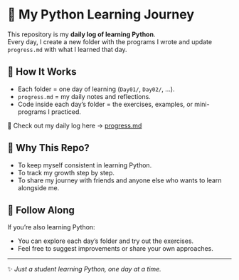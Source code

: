 # 🐍 My Python Learning Journey

This repository is my **daily log of learning Python**.  
Every day, I create a new folder with the programs I wrote and update `progress.md` with what I learned that day.  

## 📌 How It Works
- Each folder = one day of learning (`Day01/`, `Day02/`, …).  
- `progress.md` = my daily notes and reflections.  
- Code inside each day’s folder = the exercises, examples, or mini-programs I practiced.  

📖 Check out my daily log here → [progress.md](progress.md)

## 🎯 Why This Repo?
- To keep myself consistent in learning Python.  
- To track my growth step by step.  
- To share my journey with friends and anyone else who wants to learn alongside me.  

## 🚀 Follow Along
If you’re also learning Python:  
- You can explore each day’s folder and try out the exercises.  
- Feel free to suggest improvements or share your own approaches.  

---

✨ *Just a student learning Python, one day at a time.*  
